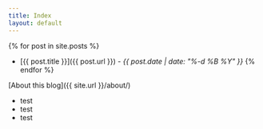 ```yaml
---
title: Index
layout: default
---
```


{% for post in site.posts %}    
- [{{ post.title }}]({{ post.url }}) - *{{ post.date | date: "%-d %B %Y" }}*
{% endfor %}



[About this blog]({{ site.url }}/about/)  
- test
- test
- test